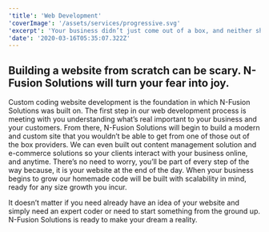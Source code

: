 ```yaml
---
'title': 'Web Development'
'coverImage': '/assets/services/progressive.svg'
'excerpt': 'Your business didn’t just come out of a box, and neither should a custom website. See how we build custom, industry specific websites that will catch customers attention on the first visit.'
'date': '2020-03-16T05:35:07.322Z'
---
```


## Building a website from scratch can be scary. N-Fusion Solutions will turn your fear into joy.

Custom coding website development is the foundation in which N-Fusion Solutions was built on. The first step in our web development process is meeting with you understanding what’s real important to your business and your customers. From there, N-Fusion Solutions will begin to build a modern and custom site that you wouldn’t be able to get from one of those out of the box providers. We can even built out content management solution and e-commerce solutions so your clients interact with your business online, and anytime. There’s no need to worry, you’ll be part of every step of the way because, it is your website at the end of the day. When your business begins to grow our homemade code will be built with scalability in mind, ready for any size growth you incur.

It doesn’t matter if you need already have an idea of your website and simply need an expert coder or need to start something from the ground up. N-Fusion Solutions is ready to make your dream a reality.
